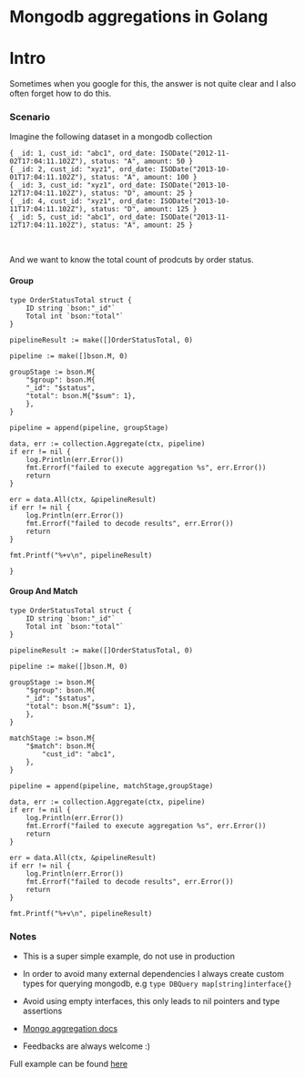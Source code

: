 # Mongodb aggregations in Golang


# Intro

Sometimes when you google for this, the answer is not quite clear and I also often forget how to do this.

### Scenario

Imagine the following dataset in a mongodb collection

``` 
{ _id: 1, cust_id: "abc1", ord_date: ISODate("2012-11-02T17:04:11.102Z"), status: "A", amount: 50 }
{ _id: 2, cust_id: "xyz1", ord_date: ISODate("2013-10-01T17:04:11.102Z"), status: "A", amount: 100 }
{ _id: 3, cust_id: "xyz1", ord_date: ISODate("2013-10-12T17:04:11.102Z"), status: "D", amount: 25 }
{ _id: 4, cust_id: "xyz1", ord_date: ISODate("2013-10-11T17:04:11.102Z"), status: "D", amount: 125 }
{ _id: 5, cust_id: "abc1", ord_date: ISODate("2013-11-12T17:04:11.102Z"), status: "A", amount: 25 }

```

&nbsp;
&nbsp;

And we want to know the total count of prodcuts by order status.


#### Group

```
type OrderStatusTotal struct {
	ID string `bson:"_id"`
	Total int `bson:"total"`
}

pipelineResult := make([]OrderStatusTotal, 0)

pipeline := make([]bson.M, 0)

groupStage := bson.M{
    "$group": bson.M{
    "_id": "$status",
    "total": bson.M{"$sum": 1},
    },
}

pipeline = append(pipeline, groupStage)

data, err := collection.Aggregate(ctx, pipeline)
if err != nil {
    log.Println(err.Error())
    fmt.Errorf("failed to execute aggregation %s", err.Error())
    return
}

err = data.All(ctx, &pipelineResult)
if err != nil {
    log.Println(err.Error())
    fmt.Errorf("failed to decode results", err.Error())
    return
}

fmt.Printf("%+v\n", pipelineResult)

}

```

#### Group And Match

```
type OrderStatusTotal struct {
	ID string `bson:"_id"`
	Total int `bson:"total"`
}

pipelineResult := make([]OrderStatusTotal, 0)

pipeline := make([]bson.M, 0)

groupStage := bson.M{
    "$group": bson.M{
    "_id": "$status",
    "total": bson.M{"$sum": 1},
    },
}

matchStage := bson.M{
    "$match": bson.M{
        "cust_id": "abc1",
    },
}

pipeline = append(pipeline, matchStage,groupStage)

data, err := collection.Aggregate(ctx, pipeline)
if err != nil {
    log.Println(err.Error())
    fmt.Errorf("failed to execute aggregation %s", err.Error())
    return
}

err = data.All(ctx, &pipelineResult)
if err != nil {
    log.Println(err.Error())
    fmt.Errorf("failed to decode results", err.Error())
    return
}

fmt.Printf("%+v\n", pipelineResult)

```
### Notes
- This is a super simple example, do not use in production

- In order to avoid many external dependencies I always create custom types for querying mongodb, e.g
        ```type DBQuery map[string]interface{}```

- Avoid using empty interfaces, this only leads to nil pointers and type assertions

- [Mongo aggregation docs](https://docs.mongodb.com/manual/reference/method/db.collection.aggregate/)

- Feedbacks are always welcome :)


Full example can be found [here](https://gist.github.com/trennepohl/bd756c29b31398cca0c7212bb6e9961b)
